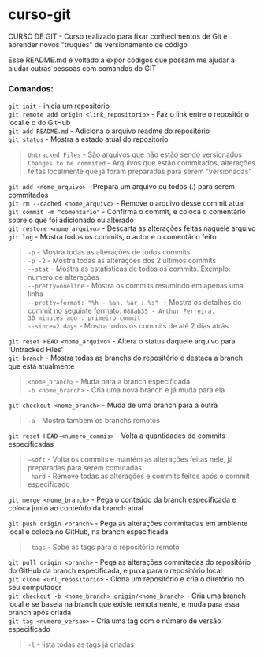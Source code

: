 # curso-git

CURSO DE GIT - Curso realizado para fixar conhecimentos de Git e aprender novos "truques" de versionamento de código

Esse README.md é voltado a expor códigos que possam me ajudar a ajudar outras pessoas com comandos do GIT

### Comandos: 
`git init` - inicia um repositório <br>
`git remote add origin <link_repositorio>` - Faz o link entre o repositório local e o do GitHub <br>
`git add README.md` - Adiciona o arquivo readme do repositório <br>
`git status` - Mostra a estado atual do repositório <br>
 > `Untracked Files` - São arquivos que não estão sendo versionados <br>
 > `Changes to be commited` - Arquivos que estão commitados, alterações feitas localmente que já foram preparadas para           serem "versionadas" <br>
 
`git add <nome_arquivo>` - Prepara um arquivo ou todos (.) para serem commitados <br>
`git rm --cached <nome_arquivo>` - Remove o arquivo desse commit atual <br>
`git commit -m "comentario"` - Confirma o commit, e coloca o comentário sobre o que foi adicionado ou alterado <br>
`git restore <nome_arquivo>` - Descarta as alterações feitas naquele arquivo <br>
`git log` - Mostra todos os commits, o autor e o comentário feito <br>
 > `-p` - Mostra todas as alterações de todos commits <br>
 > `-p -2` - Mostra todas as alterações dos 2 últimos commits <br>
 > `--stat` - Mostra as estatisticas de todos os commits. Exemplo: numero de alterações <br>
 > `--pretty=oneline` - Mostra os commits resumindo em apenas uma linha <br>
 > `--pretty=format: "%h - %an, %ar : %s" ` - Mostra os detalhes do commit no seguinte formato: `688ab35 - Arthur Ferreira,          30 minutes ago : primeiro commit` <br>
 > `--since=2.days` - Mostra todos os commits de até 2 dias atrás <br>
 
`git reset HEAD <nome_arquivo>` - Altera o status daquele arquivo para 'Untracked Files' <br>
`git branch` - Mostra todas as branchs do repositório e destaca a branch que está atualmente <br>
 > `<nome_branch>` - Muda para a branch especificada <br>
 > `-b <nome_branch>` - Cria uma nova branch e já muda para ela <br>
 
`git checkout <nome_branch>` - Muda de uma branch para a outra <br>
> `-a` - Mostra também os branchs remotos <br>

`git reset HEAD~<numero_commis>` - Volta a quantidades de commits especificadas <br>
 > `—soft` - Volta os commits e mantém as alterações feitas nele, já preparadas para serem comutadas <br>
 > `—hard` - Remove todas as alterações e commits feitos após o commit especificado <br>
 
`git merge <nome_branch>` - Pega o conteúdo da branch especificada e coloca junto ao conteúdo da branch atual <br>

`git push origin <branch>` - Pega as alterações commitadas em ambiente local e coloca no GitHub, na branch especificada <br>
> `—tags` - Sobe as tags para o repositório remoto <br>

`git pull origin <branch>` - Pega as alterações commitadas do repositório do GitHub da branch especificada, e puxa para o repositório local <br>
`git clone <url_repositorio>` - Clona um repositório e cria o diretório no seu computador <br>
`git checkout -b <nome_branch> origin/<nome_branch>` - Cria uma branch local e se baseia na branch que existe remotamente, e muda para essa branch após criada <br>
`git tag <numero_versao>` - Cria uma tag com o número de versão especificado <br>
> `-l` - lista todas as tags já criadas
